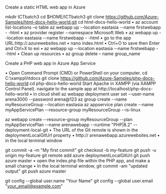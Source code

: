 Create a static HTML web app in Azure

mkdir ICTbatch3 
cd $HOME/ICTbatch3
git clone https://github.com/Azure-Samples/html-docs-hello-world.git
cd html-docs-hello-world
•	az account list-locations –o table
az webapp up --location eastasia --name firstwebapp - -html
•	az provider register --namespace Microsoft.Web
•	az webapp up --location eastasia --name firstwebapp - -html
•	go to the app URL:http://.azurewebsites.net
•	nano index.html
•	Ctrl+O to save then Enter and Ctrl+X to exi
•	az webapp up --location eastasia --name firstwebapp - -html
•	Clean up resources
•	az group delete – name group_name


Create a PHP web app in Azure App Service

•	Open Command Prompt (CMD) or PowerShell on your computer.
cd C:\xampp\htdocs
git clone https://github.com/Azure-Samples/php-docs-hello-world
cd php-docs-hello-world
Start Apache in XAMPP (via XAMPP Control Panel).
navigate to the sample app at http://localhost/php-docs-hello-world
•	in cloud shell
az webapp deployment user set --user-name  arena3000 --password arena@123
az group create --name myResourceGroup --location eastasia
az appservice plan create --name myAppServicePlan --resource-group myResourceGroup --is-linux

az webapp create --resource-group myResourceGroup --plan myAppServicePlan --name arenawebapp --runtime "PHP|8.2" --deployment-local-git
•	The URL of the Git remote is shown in the deploymentLocalGitUrl property
•	http:// arenawebapp.azurewebsites.net
•	in the local terminal window

git commit -a -m "My first commit"
git checkout -b my-feature 
git push -u origin my-feature 
git remote add azure deploymentLocalGitUrl
git push azure master
•	open the index.php file within the PHP app, and make a small change
•	In the local terminal window,
git commit -am "updated output" 
git push azure master

git config --global user.name "Your Name" 
git config --global user.email "your_email@example.com" 
